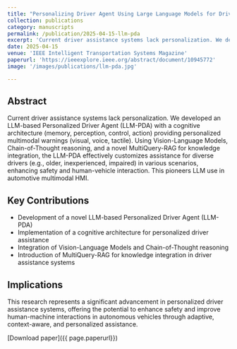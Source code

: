 ```yaml
---
title: "Personalizing Driver Agent Using Large Language Models for Driving Safety and Smarter Human–Machine Interactions"
collection: publications
category: manuscripts
permalink: /publication/2025-04-15-llm-pda
excerpt: 'Current driver assistance systems lack personalization. We developed an LLM-based Personalized Driver Agent (LLM-PDA) with a cognitive architecture providing personalized multimodal warnings.'
date: 2025-04-15
venue: 'IEEE Intelligent Transportation Systems Magazine'
paperurl: 'https://ieeexplore.ieee.org/abstract/document/10945772'
image: '/images/publications/llm-pda.jpg'

---
```


## Abstract

Current driver assistance systems lack personalization. We developed an LLM-based Personalized Driver Agent (LLM-PDA) with a cognitive architecture (memory, perception, control, action) providing personalized multimodal warnings (visual, voice, tactile). Using Vision-Language Models, Chain-of-Thought reasoning, and a novel MultiQuery-RAG for knowledge integration, the LLM-PDA effectively customizes assistance for diverse drivers (e.g., older, inexperienced, impaired) in various scenarios, enhancing safety and human-vehicle interaction. This pioneers LLM use in automotive multimodal HMI.

## Key Contributions

- Development of a novel LLM-based Personalized Driver Agent (LLM-PDA)
- Implementation of a cognitive architecture for personalized driver assistance
- Integration of Vision-Language Models and Chain-of-Thought reasoning
- Introduction of MultiQuery-RAG for knowledge integration in driver assistance systems

## Implications

This research represents a significant advancement in personalized driver assistance systems, offering the potential to enhance safety and improve human-machine interactions in autonomous vehicles through adaptive, context-aware, and personalized assistance.

[Download paper]({{ page.paperurl}})